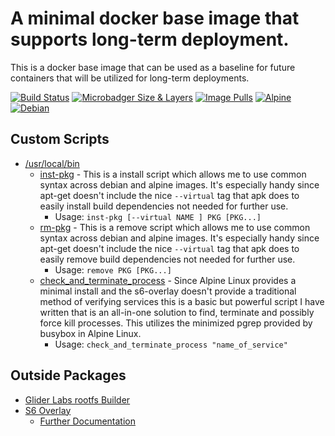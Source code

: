 # A minimal docker base image that supports long-term deployment.

This is a docker base image that can be used as a baseline for future containers that will be utilized for long-term deployments.

 [![Build Status](https://travis-ci.com/chris102994/docker-base-image.svg?branch=master)](https://travis-ci.com/chris102994/docker-base-image)
[![Microbadger Size & Layers](https://images.microbadger.com/badges/image/christopher102994/docker-base-img.svg)](https://microbadger.com/images/christopher102994/docker-base-img "Get your own image badge on microbadger.com")
 [![Image Pulls](https://img.shields.io/docker/pulls/christopher102994/docker-base-img)](https://hub.docker.com/repository/docker/christopher102994/docker-base-img)
 [![Alpine](https://images.microbadger.com/badges/version/christopher102994/docker-base-img.svg)](https://microbadger.com/images/christopher102994/docker-base-img "Get your own version badge on microbadger.com")
 [![Debian](https://images.microbadger.com/badges/version/christopher102994/docker-base-img:debian-10.svg)](https://microbadger.com/images/christopher102994/docker-base-img:debian-10 "Get your own version badge on microbadger.com")

## **Custom Scripts**
* [/usr/local/bin](https://github.com/chris102994/docker-base-image/tree/master/rootfs/usr/local/bin)
  * [inst-pkg](https://github.com/chris102994/docker-base-image/blob/master/rootfs/usr/local/bin/inst-pkg) - This is a install script which allows me to use common syntax across debian and alpine images. It's especially handy since apt-get doesn't include the nice `--virtual` tag that apk does to easily install build dependencies not needed for further use.
    * Usage: `inst-pkg [--virtual NAME ] PKG [PKG...]`
  * [rm-pkg](https://github.com/chris102994/docker-base-image/blob/master/rootfs/usr/local/bin/rm-pkg) - This is a remove script which allows me to use common syntax across debian and alpine images. It's especially handy since apt-get doesn't include the nice `--virtual` tag that apk does to easily remove build dependencies not needed for further use.
    * Usage: `remove PKG [PKG...]`
  * [check_and_terminate_process](https://github.com/chris102994/docker-base-image/blob/master/rootfs/usr/local/bin/check_and_terminate_process) - Since Alpine Linux provides a minimal install and the s6-overlay doesn't provide a traditional method of verifying services this is a basic but powerful script I have written that is an all-in-one solution to find, terminate and possibly force kill processes. This utilizes the minimized pgrep provided by busybox in Alpine Linux.
    * Usage: `check_and_terminate_process "name_of_service"`

## **Outside Packages**
* [Glider Labs rootfs Builder](https://github.com/gliderlabs/docker-alpine/tree/master/builder)
* [S6 Overlay](https://github.com/just-containers/s6-overlay) 
    * [Further Documentation](https://github.com/just-containers/s6-overlay/blob/master/README.md)
